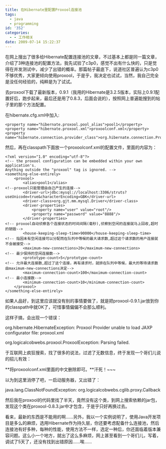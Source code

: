 ```yaml
---
title: 在Hibernate里配置Proxool连接池
tags:
  - java
  - programming
id: '352'
categories:
  - - 工作相关
date: 2009-07-14 15:22:37
---
```


在网上搜出了很多给Hibernate配置连接池的文章，不过基本上都是同一篇文章，介绍了3种连接池的配置方法，我先试验了c3p0，感觉不出有什么快的，只是觉得在并发测试中，减少了出错的概率。那篇帖子最底下，说道社区普遍认为c3p0不够优秀，大家更倾向使用proxool，于是乎，我决定也试试，当然，我自己完全是没任何经验的，纯粹是为了试试。

去proxool下载了最新版本，0.9.1（我用的Hibernate是3.2.5版本，实际上0.9.1配置好后，跑步起来，最后还是用了0.8.3，后面会说的），按照网上普遍能搜到的帖子里的那个方法配置。
<!-- more -->
在hibernate.cfg.xml中加入:

```null
<property name="hibernate.proxool.pool_alias">pool1</property>
<property name="hibernate.proxool.xml">proxoolconf.xml</property>
<property name="hibernate.connection.provider_class">org.hibernate.connection.ProxoolConnectionProvider</property>
```

然后，再在classpath下面放一个proxoolconf.xml的配置文件，里面的内容为：

```null
<?xml version="1.0" encoding="utf-8"?>
<!-- the proxool configuration can be embedded within your own application's.
Anything outside the "proxool" tag is ignored. -->
<something-else-entirely>
    <proxool>
        <alias>pool1</alias>
<!--proxool只能管理由自己产生的连接-->
        <driver-url>jdbc:mysql://localhost:3306/struts?useUnicode=true&characterEncoding=GBK</driver-url>
        <driver-class>org.gjt.mm.mysql.Driver</driver-class>
        <driver-properties>
            <property name="user" value="root"/>
            <property name="password" value="8888"/>
        </driver-properties>
<!-- proxool自动侦察各个连接状态的时间间隔(毫秒),侦察到空闲的连接就马上回收,超时的销毁-->
        <house-keeping-sleep-time>90000</house-keeping-sleep-time>
<!-- 指因未有空闲连接可以分配而在队列中等候的最大请求数,超过这个请求数的用户连接就不会被接受-->
        <maximum-new-connections>20</maximum-new-connections>
<!-- 最少保持的空闲连接数-->
        <prototype-count>5</prototype-count>
<!-- 允许最大连接数,超过了这个连接，再有请求时，就排在队列中等候，最大的等待请求数由maximum-new-connections决定-->
        <maximum-connection-count>100</maximum-connection-count>
<!-- 最小连接数-->
        <minimum-connection-count>10</minimum-connection-count>
    </proxool>
</something-else-entirely> 
```

如果人品好，到这里应该就没有别的事情要做了，就是把proxool-0.9.1.jar放到你的classpath中就OK了，可惜事情偏偏不会那么顺利。

这样子搞，会出现一个错误：

org.hibernate.HibernateException: Proxool Provider unable to load JAXP configurator file: proxool.xml
  
org.logicalcobwebs.proxool.ProxoolException: Parsing failed.

于互联网上疯狂搜索，找了很多的说法，过滤了无数信息，终于发现一个哥们儿说的招儿有效：

**将proxoolconf.xml里面的中文删除即可。**汗死！~~~

以为到这里消停了吧，一启动服务器，又出错了：

java.lang.ClassNotFoundException: org.logicalcobwebs.cglib.proxy.Callback

然后我在proxool的代码里找了半天，竟然没有这个类，到网上搜索依赖的jar包，发现这个类在proxool-0.8.3.jar中才包含，于是乎只好再换过去。

看来，最新的东西是不能用的啊……另外，我以一个实例说明了，使用Java开发项目是多么的麻烦，选用Hibernate作为持久层，你还要考虑配备什么连接池，然后连接池有好多种，每种的性能，使用方法不一样，选定一种后，你还面临着版本兼容问题。这么小一个地方，就出了这么多麻烦，网上甚至看到一个哥们儿，写着，调试了5天了，还没有找到出错原因……唉……